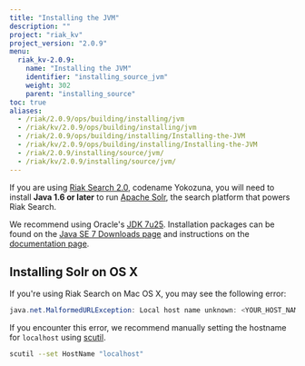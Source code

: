 ```yaml
---
title: "Installing the JVM"
description: ""
project: "riak_kv"
project_version: "2.0.9"
menu:
  riak_kv-2.0.9:
    name: "Installing the JVM"
    identifier: "installing_source_jvm"
    weight: 302
    parent: "installing_source"
toc: true
aliases:
  - /riak/2.0.9/ops/building/installing/jvm
  - /riak/kv/2.0.9/ops/building/installing/jvm
  - /riak/2.0.9/ops/building/installing/Installing-the-JVM
  - /riak/kv/2.0.9/ops/building/installing/Installing-the-JVM
  - /riak/2.0.9/installing/source/jvm/
  - /riak/kv/2.0.9/installing/source/jvm/
---
```


[usage search]: /riak/kv/2.0.9/developing/usage/search

If you are using [Riak Search 2.0][usage search], codename Yokozuna,
you will need to install **Java 1.6 or later** to run [Apache
Solr](https://lucene.apache.org/solr/), the search platform that powers
Riak Search.

We recommend using Oracle's [JDK
7u25](http://www.oracle.com/technetwork/java/javase/7u25-relnotes-1955741.html).
Installation packages can be found on the [Java SE 7 Downloads
page](http://www.oracle.com/technetwork/java/javase/downloads/java-archive-downloads-javase7-521261.html#jdk-7u25-oth-JPR)
and instructions on the [documentation
page](http://www.oracle.com/technetwork/java/javase/documentation/index.html).

## Installing Solr on OS X

If you're using Riak Search on Mac OS X, you may see the following
error:

```java
java.net.MalformedURLException: Local host name unknown: <YOUR_HOST_NAME>
```

If you encounter this error, we recommend manually setting the hostname
for `localhost` using
[scutil](https://developer.apple.com/library/mac/documentation/Darwin/Reference/ManPages/man8/scutil.8.html).

```bash
scutil --set HostName "localhost"
```
